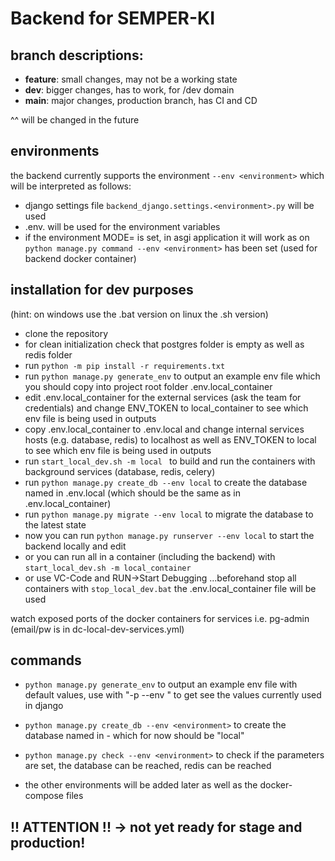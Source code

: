 # Backend for SEMPER-KI

## branch descriptions:
- **feature**: small changes, may not be a working state
- **dev**: bigger changes, has to work, for /dev domain
- **main**: major changes, production branch, has CI and CD

^^ will be changed in the future

## environments
the backend currently supports the environment ```--env <environment>``` which will be interpreted as follows:
- django settings file ```backend_django.settings.<environment>.py``` will be used
- .env.<environment> will be used for the environment variables
- if the environment MODE=<environment> is set, in asgi application it will work as on ```python manage.py command --env <environment>``` has been set (used for backend docker container)

## installation for dev purposes
(hint: on windows use the .bat version on linux the .sh version)

- clone the repository
- for clean initialization check that postgres folder is empty as well as redis folder
- run ```python -m pip install -r requirements.txt```
- run ```python manage.py generate_env``` to output an example env file which you should copy into project root folder .env.local_container
- edit .env.local_container for the external services (ask the team for credentials) and change ENV_TOKEN to local_container to see which env file is being used in outputs
- copy .env.local_container to .env.local and change internal services hosts (e.g. database, redis) to localhost as well as ENV_TOKEN to local to see which env file is being used in outputs
- run ```start_local_dev.sh -m local ``` to build and run the containers with background services (database, redis, celery)
- run ```python manage.py create_db --env local``` to create the database named in .env.local (which should be the same as in .env.local_container)
- run ```python manage.py migrate --env local``` to migrate the database to the latest state
- now you can run ```python manage.py runserver --env local``` to start the backend locally and edit
- or you can run all in a container (including the backend) with ```start_local_dev.sh -m local_container``` 
- or use VC-Code and RUN->Start Debugging ...beforehand stop all containers with ```stop_local_dev.bat``` the .env.local_container file will be used

watch exposed ports of the docker containers for services i.e. pg-admin (email/pw is in dc-local-dev-services.yml)

## commands
- ```python manage.py generate_env``` to output an example env file with default values, use with "-p --env <environment>" to get see the values currently used in django
- ```python manage.py create_db --env <environment>``` to create the database named in <environment> - which for now should be "local"
- ```python manage.py check --env <environment>``` to check if the parameters are set, the database can be reached, redis can be reached

- the other environments will be added later as well as the docker-compose files

## !! ATTENTION !! -> not yet ready for stage and production!